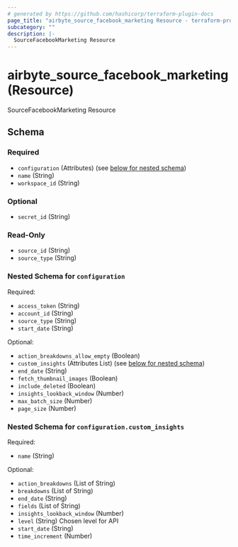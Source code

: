 ```yaml
---
# generated by https://github.com/hashicorp/terraform-plugin-docs
page_title: "airbyte_source_facebook_marketing Resource - terraform-provider-airbyte-new"
subcategory: ""
description: |-
  SourceFacebookMarketing Resource
---
```


# airbyte_source_facebook_marketing (Resource)

SourceFacebookMarketing Resource



<!-- schema generated by tfplugindocs -->
## Schema

### Required

- `configuration` (Attributes) (see [below for nested schema](#nestedatt--configuration))
- `name` (String)
- `workspace_id` (String)

### Optional

- `secret_id` (String)

### Read-Only

- `source_id` (String)
- `source_type` (String)

<a id="nestedatt--configuration"></a>
### Nested Schema for `configuration`

Required:

- `access_token` (String)
- `account_id` (String)
- `source_type` (String)
- `start_date` (String)

Optional:

- `action_breakdowns_allow_empty` (Boolean)
- `custom_insights` (Attributes List) (see [below for nested schema](#nestedatt--configuration--custom_insights))
- `end_date` (String)
- `fetch_thumbnail_images` (Boolean)
- `include_deleted` (Boolean)
- `insights_lookback_window` (Number)
- `max_batch_size` (Number)
- `page_size` (Number)

<a id="nestedatt--configuration--custom_insights"></a>
### Nested Schema for `configuration.custom_insights`

Required:

- `name` (String)

Optional:

- `action_breakdowns` (List of String)
- `breakdowns` (List of String)
- `end_date` (String)
- `fields` (List of String)
- `insights_lookback_window` (Number)
- `level` (String) Chosen level for API
- `start_date` (String)
- `time_increment` (Number)


